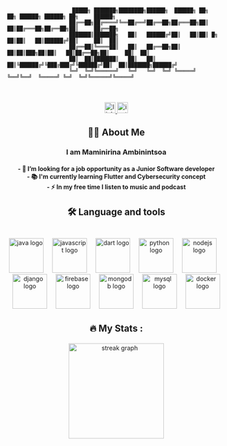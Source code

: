 ```

                     █████╗ ███████╗████████╗██████╗  ██████╗ ██╗    ██╗ ██████╗ ██████╗ ██╗     ██████╗ 
                    ██╔══██╗██╔════╝╚══██╔══╝██╔══██╗██╔═══██╗██║    ██║██╔═══██╗██╔══██╗██║     ██╔══██╗
                    ███████║███████╗   ██║   ██████╔╝██║   ██║██║ █╗ ██║██║   ██║██████╔╝██║     ██║  ██║
                    ██╔══██║╚════██║   ██║   ██╔══██╗██║   ██║██║███╗██║██║   ██║██╔══██╗██║     ██║  ██║
                    ██║  ██║███████║   ██║   ██║  ██║╚██████╔╝╚███╔███╔╝╚██████╔╝██║  ██║███████╗██████╔╝
                    ╚═╝  ╚═╝╚══════╝   ╚═╝   ╚═╝  ╚═╝ ╚═════╝  ╚══╝╚══╝  ╚═════╝ ╚═╝  ╚═╝╚══════╝╚═════╝ 
                                                                                     
                                                                                                 
```
###

<div align="center">
  <a href="https://linkedin.com/in/maminirinaambinintsoa" target="_blank">
    <img src="https://img.shields.io/static/v1?message=LinkedIn&logo=linkedin&label=&color=0077B5&logoColor=white&labelColor=&style=for-the-badge" height="25" alt="linkedin logo"  />
  </a>
  <a href="https://instagram.com/littletopg_" target="_blank">
    <img src="https://img.shields.io/static/v1?message=Instagram&logo=instagram&label=&color=E4405F&logoColor=white&labelColor=&style=for-the-badge" height="25" alt="instagram logo"  />
  </a>
</div>

###

<h2 align="center">👩‍💻  About Me</h2>

###

<h3 align="center">I am Maminirina Ambinintsoa</h3> <h4 align='center'>- 🔭 I’m looking for a job opportunity as a Junior Software developer<br>- 📚 I'm currently learning Flutter and Cybersecurity concept<br>- ⚡ In my free time I listen to music and podcast</h4>

###

<h2 align="center">🛠 Language and tools</h2>

###

<br clear="both">

<div align="center">
  <img src="https://cdn.jsdelivr.net/gh/devicons/devicon/icons/java/java-original.svg" height="80" alt="java logo"  />
  <img width="12" />
  <img src="https://cdn.jsdelivr.net/gh/devicons/devicon/icons/javascript/javascript-original.svg" height="80" alt="javascript logo"  />
  <img width="12" />
  <img src="https://cdn.jsdelivr.net/gh/devicons/devicon/icons/dart/dart-original.svg" height="80" alt="dart logo"  />
  <img width="12" />
  <img src="https://cdn.jsdelivr.net/gh/devicons/devicon/icons/python/python-original.svg" height="80" alt="python logo"  />
  <img width="12" />
  <img src="https://cdn.jsdelivr.net/gh/devicons/devicon/icons/nodejs/nodejs-original.svg" height="80" alt="nodejs logo"  />
  <img width="12" />
  <img src="https://cdn.jsdelivr.net/gh/devicons/devicon/icons/django/django-plain.svg" height="80" alt="django logo"  />
  <img width="12" />
  <img src="https://cdn.jsdelivr.net/gh/devicons/devicon/icons/firebase/firebase-plain-wordmark.svg" height="80" alt="firebase logo"  />
  <img width="12" />
  <img src="https://cdn.jsdelivr.net/gh/devicons/devicon/icons/mongodb/mongodb-original.svg" height="80" alt="mongodb logo"  />
  <img width="12" />
  <img src="https://cdn.jsdelivr.net/gh/devicons/devicon/icons/mysql/mysql-original.svg" height="80" alt="mysql logo"  />
  <img width="12" />
  <img src="https://cdn.jsdelivr.net/gh/devicons/devicon/icons/docker/docker-plain-wordmark.svg" height="80" alt="docker logo"  />
</div>

###

<h2 align="center">🔥   My Stats :</h2>

###

<div align="center">
  <img src="https://streak-stats.demolab.com?user=AmbiNtsoah&locale=en&mode=daily&theme=dark&hide_border=false&border_radius=5&order=3" height="220" alt="streak graph"  />
</div>

###
